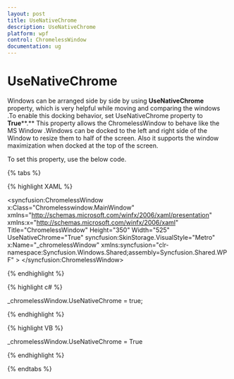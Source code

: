```yaml
---
layout: post
title: UseNativeChrome
description: UseNativeChrome
platform: wpf
control: ChromelessWindow
documentation: ug
---
```

# UseNativeChrome

Windows can be arranged side by side by using **UseNativeChrome** property, which is very helpful while moving and comparing the windows .To enable this docking behavior, set UseNativeChrome property to **True****.** This property allows the ChromelessWindow to behave like the MS Window .Windows can be docked to the left and right side of the Window to resize them to half of the screen. Also it supports the window maximization when docked at the top of the screen.

To set this property, use the below code.

{% tabs %}

{% highlight XAML %}

<syncfusion:ChromelessWindow x:Class="Chromelesswindow.MainWindow"
xmlns="http://schemas.microsoft.com/winfx/2006/xaml/presentation"
xmlns:x="http://schemas.microsoft.com/winfx/2006/xaml"
Title="ChromelessWindow" Height="350" Width="525"  UseNativeChrome="True"   syncfusion:SkinStorage.VisualStyle="Metro" 
x:Name="_chromelessWindow" xmlns:syncfusion="clr-namespace:Syncfusion.Windows.Shared;assembly=Syncfusion.Shared.WPF"  >
</syncfusion:ChromelessWindow>

{% endhighlight %}

{% highlight c# %}

_chromelessWindow.UseNativeChrome = true;

{% endhighlight %}

{% highlight VB %}

_chromelessWindow.UseNativeChrome = True

{% endhighlight %}

{% endtabs %}
